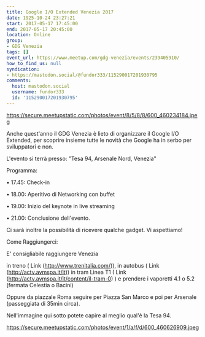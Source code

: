 ```yaml
---
title: Google I/O Extended Venezia 2017
date: 1925-10-24 23:27:21
start: 2017-05-17 17:45:00
end: 2017-05-17 20:45:00
location: Online
group:
- GDG Venezia
tags: []
event_url: https://www.meetup.com/gdg-venezia/events/239405910/
how_to_find_us: null
syndication:
- https://mastodon.social/@fundor333/115290017201930795
comments:
  host: mastodon.social
  username: fundor333
  id: '115290017201930795'
---
```


https://secure.meetupstatic.com/photos/event/8/5/8/8/600_460234184.jpeg

Anche quest'anno il GDG Venezia è lieto di organizzare il Google I/O Extended, per scoprire insieme tutte le novità che Google ha in serbo per sviluppatori e non.

L'evento si terrà presso: "Tesa 94, Arsenale Nord, Venezia"

Programma:

• 17.45: Check-in

• 18.00: Aperitivo di Networking con buffet

• 19.00: Inizio del keynote in live streaming

• 21.00: Conclusione dell'evento.

Ci sarà inoltre la possibilità di ricevere qualche gadget. Vi aspettiamo!

Come Raggiungerci:

E' consigliabile raggiungere Venezia

in treno ( Link (http://www.trenitalia.com/)),
in autobus ( Link (http://actv.avmspa.it/it))
in tram Linea T1 ( Link (http://actv.avmspa.it/it/content/il-tram-0) )
e prendere i vaporetti 4.1 o 5.2 (fermata Celestia o Bacini)

Oppure da piazzale Roma seguire per Piazza San Marco e poi per Arsenale (passeggiata di 35min circa).

Nell'immagine qui sotto potete capire al meglio qual'è la Tesa 94.

https://secure.meetupstatic.com/photos/event/1/a/f/d/600_460626909.jpeg
